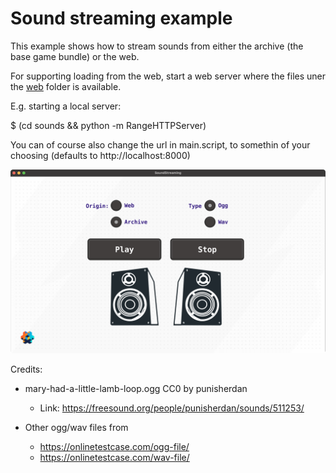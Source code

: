 # Sound streaming example

This example shows how to stream sounds from either the archive (the base game bundle) or the web.

For supporting loading from the web, start a web server where the files uner the [web](./web) folder is available.

E.g. starting a local server:

  $ (cd sounds && python -m RangeHTTPServer)

You can of course also change the url in main.script, to somethin of your choosing (defaults to http://localhost:8000)


![](./hero.png)


Credits:

* mary-had-a-little-lamb-loop.ogg CC0 by punisherdan
  * Link: https://freesound.org/people/punisherdan/sounds/511253/


* Other ogg/wav files from
  * https://onlinetestcase.com/ogg-file/
  * https://onlinetestcase.com/wav-file/

